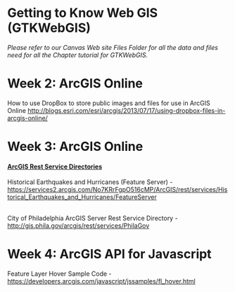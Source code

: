 # Getting to Know Web GIS (GTKWebGIS)
<i> Please refer to our Canvas Web site Files Folder for all the data and files need for all the Chapter tutorial for GTKWebGIS.</i>
<H1>Week 2: ArcGIS Online</H1>
How to use DropBox to store public images and files for use in ArcGIS Online
<a href="http://blogs.esri.com/esri/arcgis/2013/07/17/using-dropbox-files-in-arcgis-online/" target="_blank"> http://blogs.esri.com/esri/arcgis/2013/07/17/using-dropbox-files-in-arcgis-online/</a>

<H1>Week 3: ArcGIS Online</H1>
<h4 style="text-decoration: underline;">ArcGIS Rest Service Directories</h4>

Historical Earthquakes and Hurricanes (Feature Server) - <a href="https://services2.arcgis.com/No7KRrFgpO516cMP/ArcGIS/rest/services/Historical_Earthquakes_and_Hurricanes/FeatureServer" target="_new"> https://services2.arcgis.com/No7KRrFgpO516cMP/ArcGIS/rest/services/Historical_Earthquakes_and_Hurricanes/FeatureServer</a></br></br>

City of Philadelphia ArcGIS Server Rest Service Directory - <a href="http://gis.phila.gov/arcgis/rest/services/PhilaGov" target="_new"> http://gis.phila.gov/arcgis/rest/services/PhilaGov</a>

<H1>Week 4: ArcGIS API for Javascript</H1>
Feature Layer Hover Sample Code - <a href="https://developers.arcgis.com/javascript/jssamples/fl_hover.html">https://developers.arcgis.com/javascript/jssamples/fl_hover.html</a>
